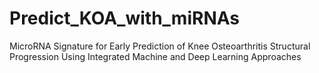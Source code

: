 # Predict_KOA_with_miRNAs
MicroRNA Signature for Early Prediction of Knee Osteoarthritis Structural Progression Using Integrated Machine and Deep Learning Approaches
